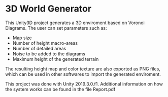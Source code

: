 # 3D World Generator

This Unity3D project generates a 3D enviroment based on Voronoi Diagrams. The user can set parameters such as:
- Map size
- Number of height macro-areas
- Number of detailed areas
- Noise to be added to the diagrams
- Maximum height of the generated terrain

The resulting height map and color texture are also exported as PNG files, which can be used in other softwares to import the generated enviroment.

This project was done with Unity 2019.3.0.f1. Additional information on how the system works can be found in the file Report.pdf
